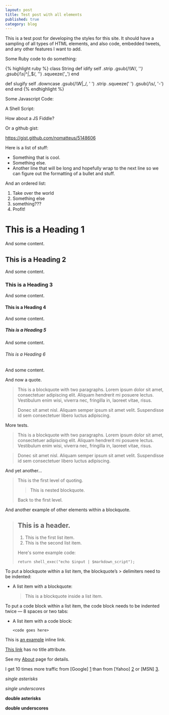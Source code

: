```yaml
---
layout: post
title: Test post with all elements
published: true
category: blog
---
```


This is a test post for developing the styles for this site. It should
have a sampling of all types of HTML elements, and also code, embedded tweets,
and any other features I want to add.

Some Ruby code to do something:

{% highlight ruby %}
class String
  def idify
    self
      .strip
      .gsub(/\W/, '_')
      .gsub(/\s|^_*|_*$/, '')
      .squeeze('_')
  end
  
  def slugify
    self
      .downcase
      .gsub(/\W|_/, ' ')
      .strip
      .squeeze(' ')
      .gsub(/\s/, '-')
  end
end
{% endhighlight %}

Some Javascript Code:



A Shell Script:


How about a JS Fiddle?

Or a github gist:

https://gist.github.com/nomatteus/5148606

Here is a list of stuff:

* Something that is cool.
* Something else. 
* Another line that will be long and hopefully wrap to the next line
so we can figure out the formatting of a bullet and stuff.

And an ordered list:

1. Take over the world
2. Something else
3. something???
4. Profit!

# This is a Heading 1

And some content.

## This is a Heading 2

And some content.

### This is a Heading 3

And some content.

#### This is a Heading 4

And some content.

##### This is a Heading 5

And some content.

###### This is a Heading 6

And some content.

And now a quote. 

> This is a blockquote with two paragraphs. Lorem ipsum dolor sit amet,
> consectetuer adipiscing elit. Aliquam hendrerit mi posuere lectus.
> Vestibulum enim wisi, viverra nec, fringilla in, laoreet vitae, risus.
> 
> Donec sit amet nisl. Aliquam semper ipsum sit amet velit. Suspendisse
> id sem consectetuer libero luctus adipiscing.

More tests.

> This is a blockquote with two paragraphs. Lorem ipsum dolor sit amet,
consectetuer adipiscing elit. Aliquam hendrerit mi posuere lectus.
Vestibulum enim wisi, viverra nec, fringilla in, laoreet vitae, risus.

> Donec sit amet nisl. Aliquam semper ipsum sit amet velit. Suspendisse
id sem consectetuer libero luctus adipiscing.

And yet another...

> This is the first level of quoting.
>
> > This is nested blockquote.
>
> Back to the first level.

And another example of other elements within a blockquote.

> ## This is a header.
> 
> 1.   This is the first list item.
> 2.   This is the second list item.
> 
> Here's some example code:
> 
>     return shell_exec("echo $input | $markdown_script");

To put a blockquote within a list item, the blockquote’s > delimiters need to be indented:

*   A list item with a blockquote:

    > This is a blockquote
    > inside a list item.

To put a code block within a list item, the code block needs to be indented twice — 8 spaces or two tabs:

*   A list item with a code block:

        <code goes here>

This is [an example](http://example.com/ "Title") inline link.

[This link](http://example.net/) has no title attribute.

See my [About](/about/) page for details.


I get 10 times more traffic from [Google] [1] than from
[Yahoo] [2] or [MSN] [3].


  [1]: http://google.com/        "Google"
  [2]: http://search.yahoo.com/  "Yahoo Search"
  [3]: http://search.msn.com/    "MSN Search"

*single asterisks*

_single underscores_

**double asterisks**

__double underscores__




